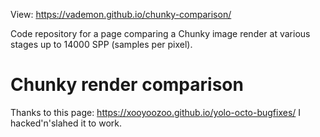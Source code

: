View: https://vademon.github.io/chunky-comparison/

Code repository for a page comparing a Chunky image render at various stages up to 14000 SPP (samples per pixel).

Chunky render comparison
==================

Thanks to this page: https://xooyoozoo.github.io/yolo-octo-bugfixes/
I hacked'n'slahed it to work.
